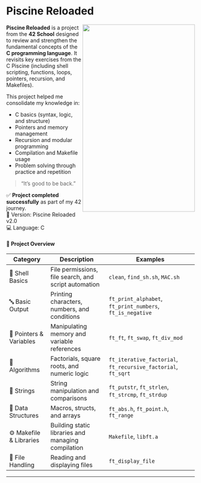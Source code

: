 # Piscine Reloaded
 <img align="right" height="500" width="300" src="https://spotty-grenadilla-d26.notion.site/image/attachment%3Ab8a8aaf2-1c06-4911-b094-d1fd98147d07%3Apin_piscine_reloaded.png?table=block&id=292113de-b78e-804e-9960-ddafb7423d98&spaceId=d1b02b65-6f05-41fb-9868-69f5ce300038&width=1360&userId=&cache=v2">
 

**Piscine Reloaded** is a project from the **42 School** designed to review and strengthen the fundamental concepts of the **C programming language**.
It revisits key exercises from the C Piscine (including shell scripting, functions, loops, pointers, recursion, and Makefiles).

This project helped me consolidate my knowledge in:

* C basics (syntax, logic, and structure)
* Pointers and memory management
* Recursion and modular programming
* Compilation and Makefile usage
* Problem solving through practice and repetition

> “It’s good to be back.”

✅ **Project completed successfully** as part of my 42 journey. <br>
📅 Version: Piscine Reloaded v2.0 <br>
💻 Language: C

#### 📁 Project Overview
| Category                | Description                                          | Examples                                                      |
| ----------------------- | ---------------------------------------------------- | ------------------------------------------------------------- |
| 🐚 Shell Basics         | File permissions, file search, and script automation | `clean`, `find_sh.sh`, `MAC.sh`                               |
| 🔤 Basic Output         | Printing characters, numbers, and conditions         | `ft_print_alphabet`, `ft_print_numbers`, `ft_is_negative`     |
| 🔁 Pointers & Variables | Manipulating memory and variable references          | `ft_ft`, `ft_swap`, `ft_div_mod`                              |
| 🧮 Algorithms           | Factorials, square roots, and numeric logic          | `ft_iterative_factorial`, `ft_recursive_factorial`, `ft_sqrt` |
| 💬 Strings              | String manipulation and comparisons                  | `ft_putstr`, `ft_strlen`, `ft_strcmp`, `ft_strdup`            |
| 🧰 Data Structures      | Macros, structs, and arrays                          | `ft_abs.h`, `ft_point.h`, `ft_range`                          |
| ⚙️ Makefile & Libraries | Building static libraries and managing compilation   | `Makefile`, `libft.a`                                         |
| 📂 File Handling        | Reading and displaying files                         | `ft_display_file`                                             |

---


  <br>
  <br>
